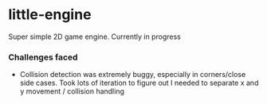 # little-engine
Super simple 2D game engine. Currently in progress

### Challenges faced
- Collision detection was extremely buggy, especially in corners/close side cases. Took lots of iteration to figure out I needed to separate x and y movement / collision handling